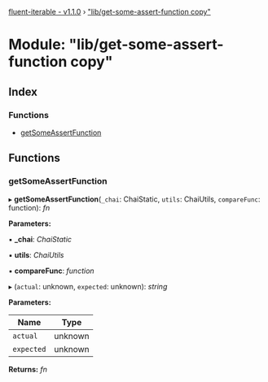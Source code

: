 [fluent-iterable - v1.1.0](../README.md) › ["lib/get-some-assert-function copy"](_lib_get_some_assert_function_copy_.md)

# Module: "lib/get-some-assert-function copy"

## Index

### Functions

* [getSomeAssertFunction](_lib_get_some_assert_function_copy_.md#getsomeassertfunction)

## Functions

###  getSomeAssertFunction

▸ **getSomeAssertFunction**(`_chai`: ChaiStatic, `utils`: ChaiUtils, `compareFunc`: function): *fn*

**Parameters:**

▪ **_chai**: *ChaiStatic*

▪ **utils**: *ChaiUtils*

▪ **compareFunc**: *function*

▸ (`actual`: unknown, `expected`: unknown): *string*

**Parameters:**

Name | Type |
------ | ------ |
`actual` | unknown |
`expected` | unknown |

**Returns:** *fn*
